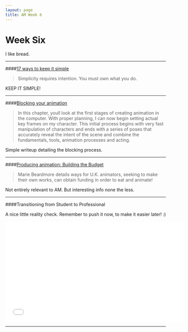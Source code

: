 ```yaml
---
layout: page
title: AM Week 6
---
```


# Week Six
I like bread.

----

####[17 ways to keep it simple](http://carolynrubenstein.com/2011/01/17-ways-to-keep-it-simple/)

>Simplicity requires intention. You must own what you do.

KEEP IT SIMPLE!

----

####[Blocking your animation](http://www.awn.com/vfxworld/inspired-3d-blocking-your-animation-part-2)

>In this chapter, youll look at the first stages of creating animation in the computer. With proper planning, I can now begin setting actual key frames on my character. This initial process begins with very fast manipulation of characters and ends with a series of poses that accurately reveal the intent of the scene and combine the fundamentals, tools, animation processes and acting.

Simple writeup detailing the blocking process.

----

####[Producing animation: Building the Budget](http://www.awn.com/animationworld/producing-animation-building-budget)

>Marie Beardmore details ways for U.K. animators, seeking to make their own works, can obtain funding in order to eat and animate!

Not entirely relevant to AM. But interesting info none the less.

----

####Transitioning from Student to Professional

A nice little reality check. Remember to push it now, to make it easier later! :)

<div class="js-video [vimeo, widescreen]"><iframe width="560" height="315" src="//www.youtube-nocookie.com/embed/N59xdx8bvpw?rel=0" frameborder="0" allowfullscreen></iframe></div>

----